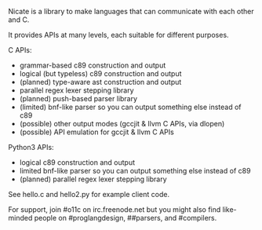 Nicate is a library to make languages that can communicate with each other and C.

It provides APIs at many levels, each suitable for different purposes.

C APIs:

  - grammar-based c89 construction and output
  - logical (but typeless) c89 construction and output
  - (planned) type-aware ast construction and output
  - parallel regex lexer stepping library
  - (planned) push-based parser library
  - (limited) bnf-like parser so you can output something else instead of c89
  - (possible) other output modes (gccjit & llvm C APIs, via dlopen)
  - (possible) API emulation for gccjit & llvm C APIs

Python3 APIs:
  - logical c89 construction and output
  - limited bnf-like parser so you can output something else instead of c89
  - (planned) parallel regex lexer stepping library

See hello.c and hello2.py for example client code.

For support, join #o11c on irc.freenode.net
but you might also find like-minded people on #proglangdesign, ##parsers,
and #compilers.

